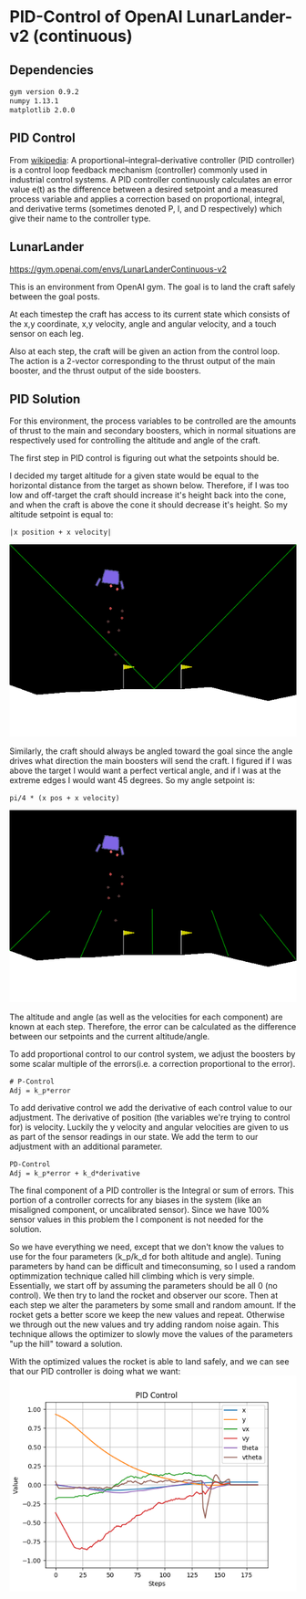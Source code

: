 # PID-Control of OpenAI LunarLander-v2 (continuous)

## Dependencies
````
gym version 0.9.2
numpy 1.13.1
matplotlib 2.0.0
````

## PID Control
From [wikipedia](https://en.wikipedia.org/wiki/PID_controller):
A proportional–integral–derivative controller (PID controller) is a control loop feedback mechanism (controller) commonly used in industrial control systems. A PID controller continuously calculates an error value e(t) as the difference between a desired setpoint and a measured process variable and applies a correction based on proportional, integral, and derivative terms (sometimes denoted P, I, and D respectively) which give their name to the controller type.

## LunarLander
https://gym.openai.com/envs/LunarLanderContinuous-v2

This is an environment from OpenAI gym. The goal is to land the craft safely between the goal posts. 

At each timestep the craft has access to its current state which consists of the x,y coordinate, x,y velocity, angle and angular velocity, and a touch sensor on each leg. 

Also at each step, the craft will be given an action from the control loop. The action is a 2-vector corresponding to the thrust output of the main booster, and the thrust output of the side boosters. 

## PID Solution
For this environment, the process variables to be controlled are the amounts of thrust to the main and secondary boosters, which in normal situations are respectively used for controlling the altitude and angle of the craft. 

The first step in PID control is figuring out what the setpoints should be. 

I decided my target altitude for a given state would be equal to the horizontal distance from the target as shown below. Therefore, if I was too low and off-target the craft should increase it's height back into the cone, and when the craft is above the cone it should decrease it's height. So my altitude setpoint is equal to:
````
|x position + x velocity|
````
![Altitude Setpoint](/imgs/altitude.png)

Similarly, the craft should always be angled toward the goal since the angle drives what direction the main boosters will send the craft. I figured if I was above the target I would want a perfect vertical angle, and if I was at the extreme edges I would want 45 degrees. 
So my angle setpoint is:
````
pi/4 * (x pos + x velocity)
````
![Angle Setpoint](/imgs/angle.png)

The altitude and angle (as well as the velocities for each component) are known at each step. Therefore, the error can be calculated as the difference between our setpoints and the current altitude/angle. 

To add proportional control to our control system, we adjust the boosters by some scalar multiple of the errors(i.e. a correction proportional to the error).
```` 
# P-Control
Adj = k_p*error
````

To add derivative control we add the derivative of each control value to our adjustment. The derivative of position (the variables we're trying to control for) is velocity. Luckily the y velocity and angular velocities are given to us as part of the sensor readings in our state. We add the term to our adjustment with an additional parameter.
````
PD-Control
Adj = k_p*error + k_d*derivative
````
The final component of a PID controller is the Integral or sum of errors. This portion of a controller corrects for any biases in the system (like an misaligned component, or uncalibrated sensor). Since we have 100% sensor values in this problem the I component is not needed for the solution. 

So we have everything we need, except that we don't know the values to use for the four parameters (k_p/k_d for both altitude and angle). Tuning parameters by hand can be difficult and timeconsuming, so I used a random optimmization technique called hill climbing which is very simple. Essentially, we start off by assuming the parameters should be all 0 (no control). We then try to land the rocket and observer our score. Then at each step we alter the parameters by some small and random amount. If the rocket gets a better score we keep the new values and repeat. Otherwise we through out the new values and try adding random noise again. This technique allows the optimizer to slowly move the values of the parameters "up the hill" toward a solution. 

With the optimized values the rocket is able to land safely, and we can see that our PID controller is doing what we want:
![PID Controlled](/imgs/pid.png)

